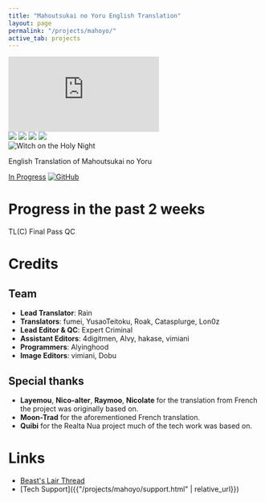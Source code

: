 ```yaml
---
title: "Mahoutsukai no Yoru English Translation"
layout: page
permalink: "/projects/mahoyo/"
active_tab: projects
---
```


<div id="project-header">
    <div id="project-showcase">
        <div id="active-item"></div>
        <div id="all-items">
            <div>
                <iframe src="https://www.youtube.com/embed/cvXA6mh9Y5I" frameborder="0"></iframe>
            </div>
            <img src="{{ "/assets/images/projects/mahoyo_screenshot_1.jpg" | relative_url }}">
            <img src="{{ "/assets/images/projects/mahoyo_screenshot_2.jpg" | relative_url }}">
            <img src="{{ "/assets/images/projects/mahoyo_screenshot_3.jpg" | relative_url }}">
            <img src="{{ "/assets/images/projects/mahoyo_screenshot_4.jpg" | relative_url }}">
        </div>
    </div>
    <div id="project-overview">
        <img id="project-logo" class="mahoyo-logo" src="{{ "/assets/images/projects/mahoyo_logo.svg" | relative_url }}" alt="Witch on the Holy Night">
        <p>English Translation of Mahoutsukai no Yoru</p>
        <div id="project-download">
            <a href="#" id="download-button" class="disabled">In Progress</a>
            <a href="https://github.com/Hollow-Moon"><img src="{{ "assets/images/icons/soc-icon-gh.svg" | relative_url }}" alt="GitHub"></a>
        </div>
    </div>
</div>
<script type="text/javascript" src="{{ "/assets/script/project-showcase.js" | relative_url }}"></script>

<div id="project-info">

<!-- This is rendered with JS -->
<div id="project-progress">
<h1>Progress in the past 2 weeks</h1>
    <div id="legend">
        <span class="tlc">TL(C)</span>
        <span class="final-pass">Final Pass</span>
        <span class="qc">QC</span>
    </div>
</div>
<script type="text/javascript">
    const projectProgressStats = {
        "Chapter 1": {
            "totalPages": 334,
            "progress": { "TL(C)": 334, "Final Pass": 334, "QC": 334 }
        },
        "Chapter 1.5": {
            "totalPages": 306,
            "progress": { "TL(C)": 306, "Final Pass": 306, "QC": 306 }
        },
        "Chapter 2": {
            "totalPages": 247,
            "progress": { "TL(C)": 247, "Final Pass": 247, "QC": 247 }
        },
        "Chapter 3": {
            "totalPages": 45,
            "progress": { "TL(C)": 45, "Final Pass": 45, "QC": 45 }
        },
        "Chapter 4": {
            "totalPages": 225,
            "progress": { "TL(C)": 225, "Final Pass": 225, "QC": 225 }
        },
        "Chapter 5-I": {
            "totalPages": 428,
            "progress": { "TL(C)": 428, "Final Pass": 428, "QC": 428 }
        },
        "Chapter 5-II": {
            "totalPages": 538,
            "progress": { "TL(C)": 538, "Final Pass": 538, "QC": 538 }
        },
        "Chapter 6": {
            "totalPages": 374,
            "progress": { "TL(C)": 374, "Final Pass": 374, "QC": 75 },
            "diff": { "QC": 18 }
        },
        "Chapter 7": {
            "totalPages": 438,
            "progress": { "TL(C)": 438, "Final Pass": 438, "QC": 0 }
        },
        "Chapter 7 Extra": {
            "totalPages": 128,
            "progress": { "TL(C)": 128, "Final Pass": 128, "QC": 0 }
        },
        "Chapter 8": {
            "totalPages": 287,
            "progress": { "TL(C)": 287, "Final Pass": 136, "QC": 0 },
            "diff": {"Final Pass": 136}
        },
        "Chapter 8 Extra": {
            "totalPages": 151,
            "progress": { "TL(C)": 151, "Final Pass": 0, "QC": 0 }
        },
        "Chapter 8.5": {
            "totalPages": 383,
            "progress": { "TL(C)": 383, "Final Pass": 0, "QC": 0 }
        },
        "Chapter 9": {
            "totalPages": 432,
            "progress": { "TL(C)": 432, "Final Pass": 0, "QC": 0 }
        },
        "Chapter 10": {
            "totalPages": 302,
            "progress": { "TL(C)": 302, "Final Pass": 0, "QC": 0 }
        },
        "Chapter 11": {
            "totalPages": 342,
            "progress": { "TL(C)": 342, "Final Pass": 0, "QC": 0 }
        },
        "Chapter 12": {
            "totalPages": 580,
            "progress": { "TL(C)": 580, "Final Pass": 0, "QC": 0 }
        },
        "Chapter 13": {
            "totalPages": 246,
            "progress": { "TL(C)": 246, "Final Pass": 0, "QC": 0 }
        },
        "All About Ploy": {
            "totalPages": 361,
            "progress": { "TL(C)": 361, "Final Pass": 0, "QC": 0 }
        },
        "Extra 1": {
            "totalPages": 248,
            "progress": { "TL(C)": 5, "Final Pass": 0, "QC": 0 }
        },
        "Extra 2": {
            "totalPages": 836,
            "progress": { "TL(C)": 43, "Final Pass": 0, "QC": 0 }
        }
    }
</script>
<script type="text/javascript" src="{{ "/assets/script/project-progress.js" | relative_url }}"></script>
<div id="project-credits">
<h1>Credits</h1>
<h2>Team</h2>
<ul>
    <li><b>Lead Translator</b>: Rain</li>
    <li><b>Translators</b>: fumei, YusaoTeitoku, Roak, Catasplurge, Lon0z</li>
    <li><b>Lead Editor & QC</b>: Expert Criminal</li>
    <li><b>Assistant Editors</b>: 4digitmen, Alvy, hakase, vimiani</li>
    <li><b>Programmers</b>: Alyinghood</li>
    <li><b>Image Editors</b>: vimiani, Dobu</li>
</ul>
<h2>Special thanks</h2>
<ul>
    <li><b>Layemou</b>, <b>Nico-alter</b>, <b>Raymoo</b>, <b>Nicolate</b> for the translation from French the project was originally based on.</li>
    <li><b>Moon-Trad</b> for the aforementioned French translation.</li>
    <li><b>Quibi</b> for the Realta Nua project much of the tech work was based on.</li>
</ul>
</div>
</div>

# Links

-   [Beast's Lair Thread](https://forums.nrvnqsr.com/showthread.php/8586)
-   [Tech Support]({{"/projects/mahoyo/support.html" | relative_url}})
